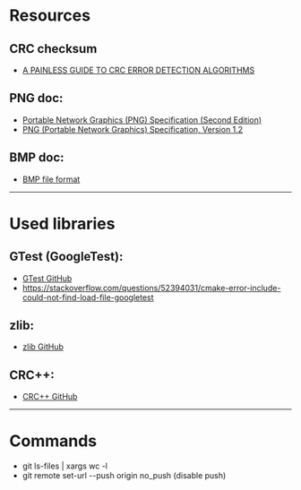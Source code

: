 # Resources

## CRC checksum 
-  [A PAINLESS GUIDE TO CRC ERROR DETECTION ALGORITHMS](https://zlib.net/crc_v3.txt)

## PNG doc: 
- [Portable Network Graphics (PNG) Specification (Second Edition)](https://www.w3.org/TR/2003/REC-PNG-20031110/)
- [PNG (Portable Network Graphics) Specification, Version 1.2](http://www.libpng.org/pub/png/spec/1.2/PNG-DataRep.html#DR.Color-values)

## BMP doc:
- [BMP file format](https://en.wikipedia.org/wiki/BMP_file_format)

---
# Used libraries

## GTest (GoogleTest):
- [GTest GitHub](https://github.com/google/googletest)
- https://stackoverflow.com/questions/52394031/cmake-error-include-could-not-find-load-file-googletest
  
## zlib:
- [zlib GitHub](https://github.com/madler/zlib)

## CRC++:
- [CRC++ GitHub](https://github.com/d-bahr/CRCpp)

---
# Commands
- git ls-files | xargs wc -l
- git remote set-url --push origin no_push (disable push)
